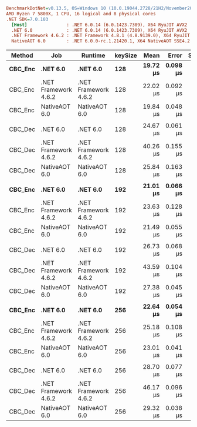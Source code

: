 ``` ini

BenchmarkDotNet=v0.13.5, OS=Windows 10 (10.0.19044.2728/21H2/November2021Update)
AMD Ryzen 7 5800X, 1 CPU, 16 logical and 8 physical cores
.NET SDK=7.0.103
  [Host]               : .NET 6.0.14 (6.0.1423.7309), X64 RyuJIT AVX2
  .NET 6.0             : .NET 6.0.14 (6.0.1423.7309), X64 RyuJIT AVX2
  .NET Framework 4.6.2 : .NET Framework 4.8.1 (4.8.9139.0), X64 RyuJIT VectorSize=256
  NativeAOT 6.0        : .NET 6.0.0-rc.1.21420.1, X64 NativeAOT SSE4.2


```
|  Method |                  Job |              Runtime | keySize |     Mean |    Error |   StdDev |      Min |      Max |   Median | Ratio |
|-------- |--------------------- |--------------------- |-------- |---------:|---------:|---------:|---------:|---------:|---------:|------:|
| **CBC_Enc** |             **.NET 6.0** |             **.NET 6.0** |     **128** | **19.72 μs** | **0.098 μs** | **0.086 μs** | **19.62 μs** | **19.93 μs** | **19.70 μs** |  **1.00** |
| CBC_Enc | .NET Framework 4.6.2 | .NET Framework 4.6.2 |     128 | 22.02 μs | 0.092 μs | 0.086 μs | 21.89 μs | 22.19 μs | 21.99 μs |  1.12 |
| CBC_Enc |        NativeAOT 6.0 |        NativeAOT 6.0 |     128 | 19.84 μs | 0.048 μs | 0.045 μs | 19.77 μs | 19.92 μs | 19.84 μs |  1.01 |
|         |                      |                      |         |          |          |          |          |          |          |       |
| CBC_Dec |             .NET 6.0 |             .NET 6.0 |     128 | 24.67 μs | 0.061 μs | 0.054 μs | 24.58 μs | 24.81 μs | 24.66 μs |  1.00 |
| CBC_Dec | .NET Framework 4.6.2 | .NET Framework 4.6.2 |     128 | 40.26 μs | 0.155 μs | 0.145 μs | 39.97 μs | 40.50 μs | 40.23 μs |  1.63 |
| CBC_Dec |        NativeAOT 6.0 |        NativeAOT 6.0 |     128 | 25.84 μs | 0.163 μs | 0.144 μs | 25.63 μs | 26.14 μs | 25.81 μs |  1.05 |
|         |                      |                      |         |          |          |          |          |          |          |       |
| **CBC_Enc** |             **.NET 6.0** |             **.NET 6.0** |     **192** | **21.01 μs** | **0.066 μs** | **0.062 μs** | **20.94 μs** | **21.15 μs** | **20.99 μs** |  **1.00** |
| CBC_Enc | .NET Framework 4.6.2 | .NET Framework 4.6.2 |     192 | 23.63 μs | 0.128 μs | 0.119 μs | 23.48 μs | 23.90 μs | 23.60 μs |  1.12 |
| CBC_Enc |        NativeAOT 6.0 |        NativeAOT 6.0 |     192 | 21.49 μs | 0.055 μs | 0.049 μs | 21.43 μs | 21.58 μs | 21.50 μs |  1.02 |
|         |                      |                      |         |          |          |          |          |          |          |       |
| CBC_Dec |             .NET 6.0 |             .NET 6.0 |     192 | 26.73 μs | 0.068 μs | 0.064 μs | 26.62 μs | 26.85 μs | 26.74 μs |  1.00 |
| CBC_Dec | .NET Framework 4.6.2 | .NET Framework 4.6.2 |     192 | 43.59 μs | 0.104 μs | 0.087 μs | 43.49 μs | 43.77 μs | 43.57 μs |  1.63 |
| CBC_Dec |        NativeAOT 6.0 |        NativeAOT 6.0 |     192 | 27.38 μs | 0.045 μs | 0.038 μs | 27.34 μs | 27.46 μs | 27.37 μs |  1.02 |
|         |                      |                      |         |          |          |          |          |          |          |       |
| **CBC_Enc** |             **.NET 6.0** |             **.NET 6.0** |     **256** | **22.64 μs** | **0.054 μs** | **0.045 μs** | **22.55 μs** | **22.72 μs** | **22.64 μs** |  **1.00** |
| CBC_Enc | .NET Framework 4.6.2 | .NET Framework 4.6.2 |     256 | 25.18 μs | 0.108 μs | 0.101 μs | 24.97 μs | 25.35 μs | 25.15 μs |  1.11 |
| CBC_Enc |        NativeAOT 6.0 |        NativeAOT 6.0 |     256 | 23.01 μs | 0.041 μs | 0.038 μs | 22.95 μs | 23.09 μs | 23.01 μs |  1.02 |
|         |                      |                      |         |          |          |          |          |          |          |       |
| CBC_Dec |             .NET 6.0 |             .NET 6.0 |     256 | 28.70 μs | 0.077 μs | 0.068 μs | 28.61 μs | 28.83 μs | 28.68 μs |  1.00 |
| CBC_Dec | .NET Framework 4.6.2 | .NET Framework 4.6.2 |     256 | 46.17 μs | 0.096 μs | 0.090 μs | 46.04 μs | 46.38 μs | 46.17 μs |  1.61 |
| CBC_Dec |        NativeAOT 6.0 |        NativeAOT 6.0 |     256 | 29.32 μs | 0.038 μs | 0.030 μs | 29.28 μs | 29.37 μs | 29.31 μs |  1.02 |

